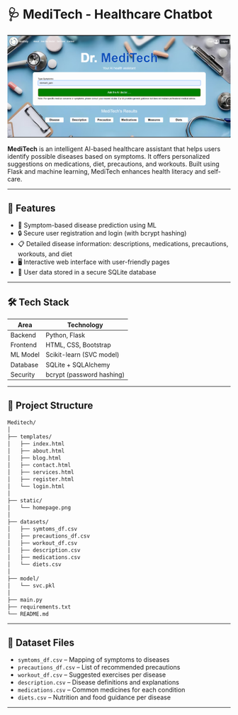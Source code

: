 # 🩺 MediTech -  Healthcare Chatbot

![Home Page](static/homepage.png)

**MediTech** is an intelligent AI-based healthcare assistant that helps users identify possible diseases based on symptoms. It offers personalized suggestions on medications, diet, precautions, and workouts. Built using Flask and machine learning, MediTech enhances health literacy and self-care.

---

## 🚀 Features

- 🧠 Symptom-based disease prediction using ML
- 🔒 Secure user registration and login (with bcrypt hashing)
- 📋 Detailed disease information: descriptions, medications, precautions, workouts, and diet
- 🖥️ Interactive web interface with user-friendly pages
- 💾 User data stored in a secure SQLite database

---

## 🛠️ Tech Stack

| Area       | Technology               |
|------------|--------------------------|
| Backend    | Python, Flask            |
| Frontend   | HTML, CSS, Bootstrap     |
| ML Model   | Scikit-learn (SVC model) |
| Database   | SQLite + SQLAlchemy      |
| Security   | bcrypt (password hashing)|

---

## 📂 Project Structure

```
Meditech/
│
├── templates/
│   ├── index.html
│   ├── about.html
│   ├── blog.html
│   ├── contact.html
│   ├── services.html
│   ├── register.html
│   └── login.html
│
├── static/
│   └── homepage.png
│
├── datasets/
│   ├── symtoms_df.csv
│   ├── precautions_df.csv
│   ├── workout_df.csv
│   ├── description.csv
│   ├── medications.csv
│   └── diets.csv
│
├── model/
│   └── svc.pkl
│
├── main.py
├── requirements.txt
└── README.md
```

---

## 🧠 Dataset Files

- `symtoms_df.csv` – Mapping of symptoms to diseases
- `precautions_df.csv` – List of recommended precautions
- `workout_df.csv` – Suggested exercises per disease
- `description.csv` – Disease definitions and explanations
- `medications.csv` – Common medicines for each condition
- `diets.csv` – Nutrition and food guidance per disease

---




